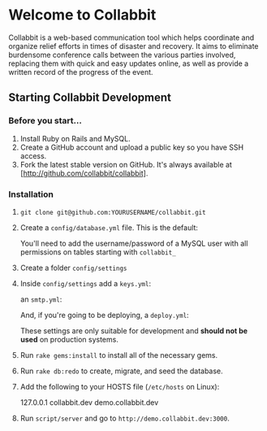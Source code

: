 # Welcome to Collabbit

Collabbit is a web-based communication tool which helps coordinate and organize relief efforts in times of disaster and recovery. It aims to eliminate burdensome conference calls between the various parties involved, replacing them with quick and easy updates online, as well as provide a written record of the progress of the event.

## Starting Collabbit Development

### Before you start...

1. Install Ruby on Rails and MySQL.
2. Create a GitHub account and upload a public key so you have SSH access.
3. Fork the latest stable version on GitHub. It's always available at [http://github.com/collabbit/collabbit].

### Installation
1. `git clone git@github.com:YOURUSERNAME/collabbit.git`
2. Create a `config/database.yml` file. This is the default:
	<script src="http://gist.github.com/422927.js?file=database.yml"></script>
	You'll need to add the username/password of a MySQL user with all permissions on tables starting with `collabbit_`
3. Create a folder `config/settings`
4. Inside `config/settings` add a `keys.yml`:
	<script src="http://gist.github.com/422927.js?file=keys.yml"></script>

	an `smtp.yml`:
	<script src="http://gist.github.com/422927.js?file=smtp.yml"></script>

	And, if you're going to be deploying, a `deploy.yml`:
	<script src="http://gist.github.com/422927.js?file=deploy.yml"></script>

	These settings are only suitable for development and **should not be used** on production systems.
5. Run `rake gems:install` to install all of the necessary gems.
6. Run `rake db:redo` to create, migrate, and seed the database.
7. Add the following to your HOSTS file (`/etc/hosts` on Linux):

    127.0.0.1 collabbit.dev demo.collabbit.dev

8. Run `script/server` and go to `http://demo.collabbit.dev:3000`.
